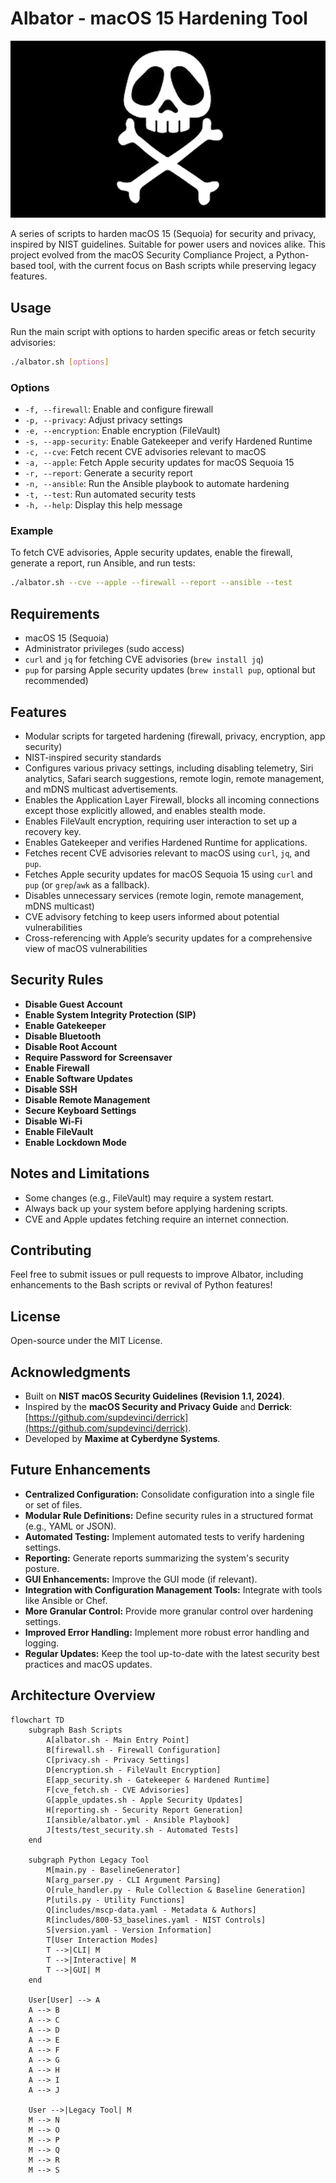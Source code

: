 # Albator - macOS 15 Hardening Tool

![Albator](albator.png)

A series of scripts to harden macOS 15 (Sequoia) for security and privacy, inspired by NIST guidelines. Suitable for power users and novices alike. This project evolved from the macOS Security Compliance Project, a Python-based tool, with the current focus on Bash scripts while preserving legacy features.

## Usage
Run the main script with options to harden specific areas or fetch security advisories:

```bash
./albator.sh [options]
```

### Options
- `-f, --firewall`: Enable and configure firewall
- `-p, --privacy`: Adjust privacy settings
- `-e, --encryption`: Enable encryption (FileVault)
- `-s, --app-security`: Enable Gatekeeper and verify Hardened Runtime
- `-c, --cve`: Fetch recent CVE advisories relevant to macOS
- `-a, --apple`: Fetch Apple security updates for macOS Sequoia 15
- `-r, --report`: Generate a security report
- `-n, --ansible`: Run the Ansible playbook to automate hardening
- `-t, --test`: Run automated security tests
- `-h, --help`: Display this help message

### Example
To fetch CVE advisories, Apple security updates, enable the firewall, generate a report, run Ansible, and run tests:

```bash
./albator.sh --cve --apple --firewall --report --ansible --test
```

## Requirements
- macOS 15 (Sequoia)
- Administrator privileges (sudo access)
- `curl` and `jq` for fetching CVE advisories (`brew install jq`)
- `pup` for parsing Apple security updates (`brew install pup`, optional but recommended)

## Features
- Modular scripts for targeted hardening (firewall, privacy, encryption, app security)
- NIST-inspired security standards
- Configures various privacy settings, including disabling telemetry, Siri analytics, Safari search suggestions, remote login, remote management, and mDNS multicast advertisements.
- Enables the Application Layer Firewall, blocks all incoming connections except those explicitly allowed, and enables stealth mode.
- Enables FileVault encryption, requiring user interaction to set up a recovery key.
- Enables Gatekeeper and verifies Hardened Runtime for applications.
- Fetches recent CVE advisories relevant to macOS using `curl`, `jq`, and `pup`.
- Fetches Apple security updates for macOS Sequoia 15 using `curl` and `pup` (or `grep`/`awk` as a fallback).
- Disables unnecessary services (remote login, remote management, mDNS multicast)
- CVE advisory fetching to keep users informed about potential vulnerabilities
- Cross-referencing with Apple’s security updates for a comprehensive view of macOS vulnerabilities

## Security Rules
- **Disable Guest Account**
- **Enable System Integrity Protection (SIP)**
- **Enable Gatekeeper**
- **Disable Bluetooth**
- **Disable Root Account**
- **Require Password for Screensaver**
- **Enable Firewall**
- **Enable Software Updates**
- **Disable SSH**
- **Disable Remote Management**
- **Secure Keyboard Settings**
- **Disable Wi-Fi**
- **Enable FileVault**
- **Enable Lockdown Mode**

## Notes and Limitations
- Some changes (e.g., FileVault) may require a system restart.
- Always back up your system before applying hardening scripts.
- CVE and Apple updates fetching require an internet connection.

## Contributing
Feel free to submit issues or pull requests to improve Albator, including enhancements to the Bash scripts or revival of Python features!

## License
Open-source under the MIT License.

## Acknowledgments
- Built on **NIST macOS Security Guidelines (Revision 1.1, 2024)**.
- Inspired by the **macOS Security and Privacy Guide** and **Derrick**: [https://github.com/supdevinci/derrick](https://github.com/supdevinci/derrick).
- Developed by **Maxime at Cyberdyne Systems**.

## Future Enhancements

- **Centralized Configuration:** Consolidate configuration into a single file or set of files.
- **Modular Rule Definitions:** Define security rules in a structured format (e.g., YAML or JSON).
- **Automated Testing:** Implement automated tests to verify hardening settings.
- **Reporting:** Generate reports summarizing the system's security posture.
- **GUI Enhancements:** Improve the GUI mode (if relevant).
- **Integration with Configuration Management Tools:** Integrate with tools like Ansible or Chef.
- **More Granular Control:** Provide more granular control over hardening settings.
- **Improved Error Handling:** Implement more robust error handling and logging.
- **Regular Updates:** Keep the tool up-to-date with the latest security best practices and macOS updates.

## Architecture Overview

```mermaid
flowchart TD
    subgraph Bash Scripts
        A[albator.sh - Main Entry Point]
        B[firewall.sh - Firewall Configuration]
        C[privacy.sh - Privacy Settings]
        D[encryption.sh - FileVault Encryption]
        E[app_security.sh - Gatekeeper & Hardened Runtime]
        F[cve_fetch.sh - CVE Advisories]
        G[apple_updates.sh - Apple Security Updates]
        H[reporting.sh - Security Report Generation]
        I[ansible/albator.yml - Ansible Playbook]
        J[tests/test_security.sh - Automated Tests]
    end

    subgraph Python Legacy Tool
        M[main.py - BaselineGenerator]
        N[arg_parser.py - CLI Argument Parsing]
        O[rule_handler.py - Rule Collection & Baseline Generation]
        P[utils.py - Utility Functions]
        Q[includes/mscp-data.yaml - Metadata & Authors]
        R[includes/800-53_baselines.yaml - NIST Controls]
        S[version.yaml - Version Information]
        T[User Interaction Modes]
        T -->|CLI| M
        T -->|Interactive| M
        T -->|GUI| M
    end

    User[User] --> A
    A --> B
    A --> C
    A --> D
    A --> E
    A --> F
    A --> G
    A --> H
    A --> I
    A --> J

    User -->|Legacy Tool| M
    M --> N
    M --> O
    M --> P
    M --> Q
    M --> R
    M --> S
```
